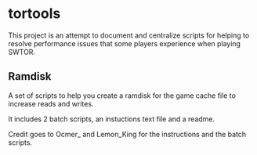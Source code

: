
tortools
========

This project is an attempt to document and centralize scripts for helping to
resolve performance issues that some players experience when playing SWTOR.

Ramdisk
-------

A set of scripts to help you create a ramdisk for the game cache file to increase 
reads and writes.

It includes 2 batch scripts, an instuctions text file and a readme.

Credit goes to Ocmer_ and Lemon_King for the instructions and the batch scripts.